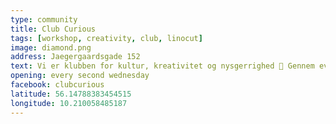 ```yaml
---
type: community
title: Club Curious
tags: [workshop, creativity, club, linocut]
image: diamond.png
address: Jaegergaardsgade 152
text: Vi er klubben for kultur, kreativitet og nysgerrighed 🌠 Gennem events skaber vi oplevelseslommer fyldt med nye og gode venner, glimmer og magi 🍍⛲🌈🌜🎉
opening: every second wednesday
facebook: clubcurious
latitude: 56.14788383454515
longitude: 10.210058485187
---
```

